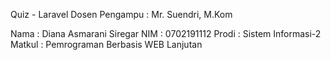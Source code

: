 Quiz - Laravel
Dosen Pengampu : Mr. Suendri, M.Kom


Nama    : Diana Asmarani Siregar
NIM     : 0702191112
Prodi   : Sistem Informasi-2
Matkul  : Pemrograman Berbasis WEB Lanjutan